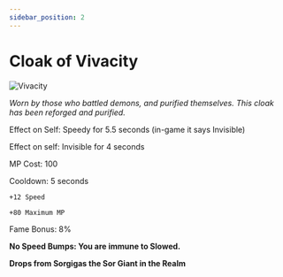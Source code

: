 ```yaml
---
sidebar_position: 2
---
```


# Cloak of Vivacity 

![Vivacity](https://vwiki.valorserver.com/api/item/picture/cloak%20of%20vivacity)

<i>Worn by those who battled demons, and purified themselves. This cloak has been reforged and purified.</i>

Effect on Self: Speedy for 5.5 seconds (in-game it says Invisible)

Effect on self: Invisible for 4 seconds

MP Cost: 100

Cooldown: 5 seconds

    +12 Speed
    
    +80 Maximum MP

Fame Bonus: 8%

**No Speed Bumps: You are immune to Slowed.**

**Drops from Sorgigas the Sor Giant in the Realm**
